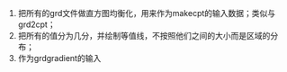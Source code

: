 1. 把所有的grd文件做直方图均衡化，用来作为makecpt的输入数据；类似与grd2cpt；
2. 把所有的值分为几分，并绘制等值线，不按照他们之间的大小而是区域的分布；
3. 作为grdgradient的输入

